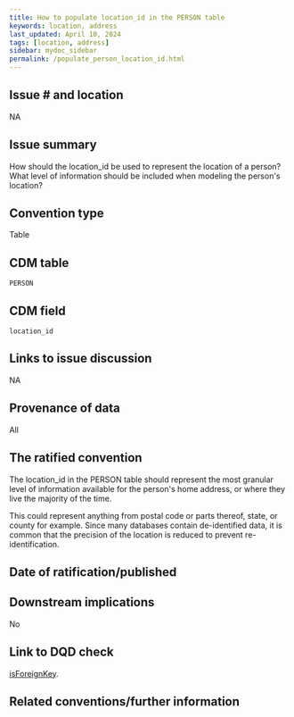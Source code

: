 ```yaml
---
title: How to populate location_id in the PERSON table
keywords: location, address
last_updated: April 10, 2024
tags: [location, address]
sidebar: mydoc_sidebar
permalink: /populate_person_location_id.html
---
```


## Issue # and location
NA

## Issue summary
How should the location_id be used to represent the location of a person?
What level of information should be included when modeling the person's location?

## Convention type
Table

## CDM table
`PERSON`

## CDM field
`location_id`

## Links to issue discussion
NA

## Provenance of data
All

## The ratified convention
The location_id in the PERSON table should represent the most granular level of information available for the person's home address, or where they live the majority of the time.

This could represent anything from postal code or parts thereof, state, or county for example. Since many databases contain de-identified data, it is common that the precision of the location is reduced to prevent re-identification.

## Date of ratification/published


## Downstream implications
No

## Link to DQD check

[isForeignKey](https://ohdsi.github.io/DataQualityDashboard/articles/checks/isForeignKey.html).

## Related conventions/further information